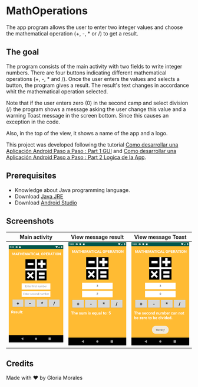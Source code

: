 # MathOperations

The app program allows the user to enter two integer values and choose the mathematical operation (+, -, * or /) to get a result.

## The goal

The program consists of the main activity with two fields to write integer numbers. There are four buttons indicating different mathematical operations (+, -, * and /). Once the user enters the values and selects a button, the program gives a result. The result's text changes in accordance whit the mathematical operation selected.

Note that if the user enters zero (0) in the second camp and select division (/) the program shows a message asking the user change this value and a warning Toast message in the screen bottom. Since this causes an exception in the code.

Also, in the top of the view, it shows a name of the app and a logo.

This project was developed following the tutorial [Como desarrollar una Aplicación Android Paso a Paso : Part 1 GUI](https://youtu.be/Uf3e69XG0ns) and [Como desarrollar una Aplicación Android Paso a Paso : Part 2 Logica de la App](https://youtu.be/dch64i9EvNw).

## Prerequisites

* Knowledge about Java programming language.
* Download [Java JRE](https://www.java.com/en/download/)
* Download [Android Studio](https://developer.android.com/studio/)

## Screenshots

Main activity | View message result | View message Toast
------------ | ------------- | -------------
![Main activity](/images/mainActivity.png) | ![View message result](/images/viewMessageResult.png)| ![View message Toast](/images/viewMessageToast.png)

## Credits

Made with ❤ by Gloria Morales
